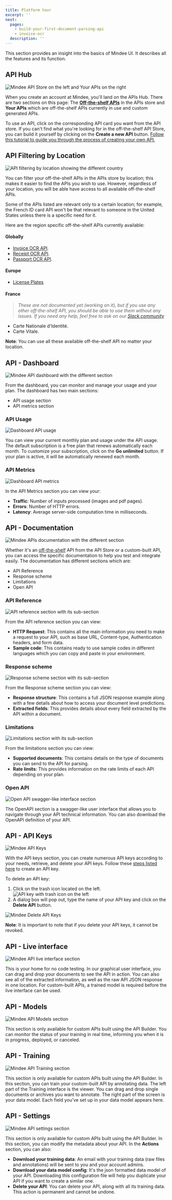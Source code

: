 ```yaml
---
title: Platform tour
excerpt: ''
next:
  pages:
    - build-your-first-document-parsing-api
    - invoice-ocr
  description: ''
---
```


This section provides an insight into the basics of Mindee UI. It describes all the features and its function.

## API Hub
![Mindee API Store on the left and Your APIs on the right](https://files.readme.io/6345e3a-api-hub-page.png "API hub")

When you create an account at Mindee, you'll land on the APIs Hub. There are two sections on this page: The [**Off-the-shelf APIs**](https://developers.mindee.com/docs/what-is-off-the-shelf-api) in the APIs store and **Your APIs** which are off-the-shelf APIs currently in use and custom generated APIs.

To use an API, click on the corresponding API card you want from the API store. If you can't find what you're looking for in the off-the-shelf API Store, you can build it yourself by clicking on the **Create a new API** button. [Follow this tutorial to guide you through the process of creating your own API.](https://developers.mindee.com/docs/build-your-first-document-parsing-api)

## API Filtering by Location
![API filtering by location showing the different country](https://files.readme.io/72a17c0-Screenshot_2021-11-22_at_23.54.56.png "API filter")

You can filter your off-the-shelf APIs in the APIs store by location; this makes it easier to find the APIs you wish to use. However, regardless of your location, you will be able have access to all available off-the-shelf APIs.

Some of the APIs listed are relevant only to a certain location; for example, the French ID card API won't be that relevant to someone in the United States unless there is a specific need for it.

Here are the region specific off-the-shelf APIs currently available:

#### Globally
- [Invoice OCR API](https://developers.mindee.com/docs/invoice-ocr).
- [Receipt OCR API](https://developers.mindee.com/docs/receipt-ocr).
- [Passport OCR API](https://developers.mindee.com/docs/passport-ocr). 
#### Europe
- [License Plates](https://blog.mindee.com/extending-license-plate-extraction/)

#### France
> _These are not documented yet (working on it), but if you use any other off-the-shelf API, you should be able to use them without any issues. If you need any help, feel free to ask on our [Slack community](https://slack.mindee.com)_
- Carte Nationale d'Identité.
- Carte Vitale.

**Note**: You can use all these available off-the-shelf API no matter your location.

## API - Dashboard
![Mindee API dashboard with the different section](https://files.readme.io/24d3e27-2.1.jpg "dashboard")
 
From the dashboard, you can monitor and manage your usage and your plan. The dashboard has two main sections: 
- API usage section
- API metrics section

### API Usage
![Dashboard API usage](https://files.readme.io/e4efcf0-api_usage.jpg "api usage")

You can view your current monthly plan and usage under the API usage. The default subscription is a free plan that renews automatically each month. To customize your subscription, click on the **Go unlimited** button. If your plan is active, it will be automatically renewed each month.

### API Metrics
![Dashboard API metrics](https://files.readme.io/ee66585-api_metric.jpg "api metrics")

In the API Metrics section you can view your:
- **Traffic**: Number of inputs processed (images and pdf pages).
- **Errors**: Number of HTTP errors.
- **Latency**: Average server-side computation time in milliseconds.

## API - Documentation
![Mindee APIs documentation with the different section](https://files.readme.io/fae4a9a-2.2.jpg "documentation")

Whether it's an [off-the-shelf](https://developers.mindee.com/docs/what-is-off-the-shelf-api) API from the API Store or a custom-built API, you can access the specific documentation to help you test and integrate easily. The documentation has different sections which are: 
- API Reference
- Response scheme
- Limitations
- Open API

### API Reference
![API reference section with its sub-section](https://files.readme.io/c0af70e-2.3.jpg "api reference")

From the API reference section you can view: 
- **HTTP Request**: This contains all the main information you need to make a request to your API, such as base URL, Content-type, Authentication headers, and form data.
- **Sample code**: This contains ready to use sample codes in different languages which you can copy and paste in your environment.

### Response scheme
![Response scheme section with its sub-section](https://files.readme.io/ff186fd-2.4.jpg "response scheme")

From the Response scheme section you can view: 
- **Response structure**: This contains a full JSON response example along with a few details about how to access your document level predictions.
- **Extracted fields**: This provides details about every field extracted by the API within a document.

### Limitations
![Limitations section with its sub-section](https://files.readme.io/5883fa9-2.5.jpg "limitation")

From the limitations section you can view: 
- **Supported documents**: This contains details on the type of documents you can send to the API for parsing.
- **Rate limits**: This provides information on the rate limits of each API depending on your plan.

### Open API
![Open API swagger-like interface section](https://files.readme.io/fc315f7-2.6.jpg "open api")

The OpenAPI section is a swagger-like user interface that allows you to navigate through your API technical information. You can also download the OpenAPI definition of your API.

## API -  API Keys
![Mindee API Keys](https://files.readme.io/706254b-2.7.jpg "api keys")

With the API keys section, you can create numerous API keys according to your needs, retrieve, and delete your API keys. Follow these [steps listed here](https://developers.mindee.com/docs/make-your-first-request#create-an-api-key) to create an API key. 

To delete an API key:
1. Click on the trash icon located on the left.
![API key with trash icon on the left](https://files.readme.io/7a51fcd-created-api.png)
2. A dialog box will pop out, type the name of your API key and click on the **Delete API** button.

![Mindee Delete API Keys](https://files.readme.io/0499e65-delete-api-key.png "api keys")

**Note**: It is important to note that if you delete your API keys, it cannot be revoked. 

## API - Live interface
![Mindee API live interface section](https://files.readme.io/7595d34-liveInterface.png "live interface")

This is your home for no code testing. In our graphical user interface, you can drag and drop your documents to see the API in action. You can also see all of the extracted information, as well as the raw API JSON response in one location. For custom-built APIs, a trained model is required before the live interface can be used.

## API - Models
![Mindee API Models section](https://files.readme.io/602f837-unnamed_1.png "api model")
    
This section is only available for custom APIs built using the API Builder. You can monitor the status of your training in real time, informing you when it is in progress, deployed, or canceled.

## API - Training
![Mindee API Training section](https://files.readme.io/1e9120c-2.9.jpg "api training")

This section is only available for custom APIs built using the API Builder. In this section, you can train your custom-built API by annotating data. The left part of the Training interface is the viewer. You can drag and drop single documents or archives you want to annotate.  The right part of the screen is your data model. Each field you've set up in your data model appears here.

## API - Settings
![Mindee API settings section](https://files.readme.io/fd7eec6-2.10.jpg "api setting")

This section is only available for custom APIs built using the API Builder. In this section, you can modify the metadata about your API. In the **Actions** section, you can also:

- **Download your training data**: An email with your training data (raw files and annotations) will be sent to you and your account admins.
- **Download your data model config**: It's the json formatted data model of your API. Downloading this configuration file will help you duplicate your API if you want to create a similar one.
- **Delete your API**: You can delete your API, along with all its training data. This action is permanent and cannot be undone.

